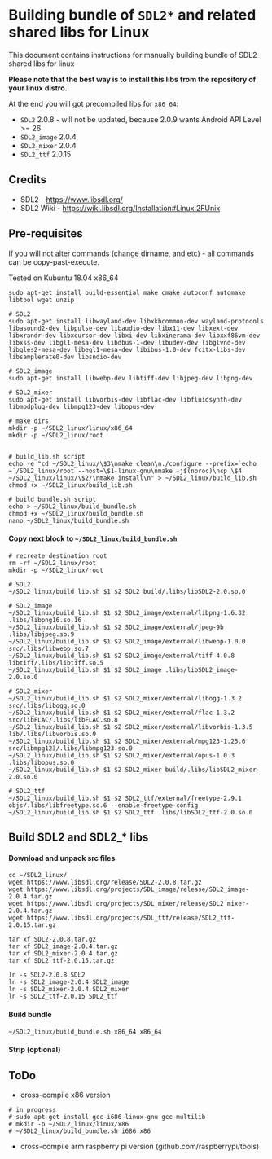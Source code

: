 # Building bundle of `SDL2*` and related shared libs for Linux

This document contains instructions for manually building bundle of SDL2 shared libs for linux

**Please note that the best way is to install this libs from the repository of your linux distro.** 

At the end you will got precompiled libs for `x86_64`:
* `SDL2` 2.0.8 - will not be updated, because 2.0.9 wants Android API Level >= 26 
* `SDL2_image` 2.0.4
* `SDL2_mixer` 2.0.4
* `SDL2_ttf` 2.0.15

## Credits

* SDL2 - https://www.libsdl.org/
* SDL2 Wiki - https://wiki.libsdl.org/Installation#Linux.2FUnix

## Pre-requisites

If you will not alter commands (change dirname, and etc) - all commands can be copy-past-execute. 

Tested on Kubuntu 18.04 x86_64

```
sudo apt-get install build-essential make cmake autoconf automake libtool wget unzip

# SDL2
sudo apt-get install libwayland-dev libxkbcommon-dev wayland-protocols libasound2-dev libpulse-dev libaudio-dev libx11-dev libxext-dev libxrandr-dev libxcursor-dev libxi-dev libxinerama-dev libxxf86vm-dev libxss-dev libgl1-mesa-dev libdbus-1-dev libudev-dev libglvnd-dev libgles2-mesa-dev libegl1-mesa-dev libibus-1.0-dev fcitx-libs-dev libsamplerate0-dev libsndio-dev

# SDL2_image
sudo apt-get install libwebp-dev libtiff-dev libjpeg-dev libpng-dev

# SDL2_mixer
sudo apt-get install libvorbis-dev libflac-dev libfluidsynth-dev libmodplug-dev libmpg123-dev libopus-dev 

# make dirs
mkdir -p ~/SDL2_linux/linux/x86_64
mkdir -p ~/SDL2_linux/root


# build_lib.sh script
echo -e "cd ~/SDL2_linux/\$3\nmake clean\n./configure --prefix=`echo ~`/SDL2_linux/root --host=\$1-linux-gnu\nmake -j$(nproc)\ncp \$4 ~/SDL2_linux/linux/\$2/\nmake install\n" > ~/SDL2_linux/build_lib.sh
chmod +x ~/SDL2_linux/build_lib.sh

# build_bundle.sh script
echo > ~/SDL2_linux/build_bundle.sh
chmod +x ~/SDL2_linux/build_bundle.sh
nano ~/SDL2_linux/build_bundle.sh

```
#### Copy next block to `~/SDL2_linux/build_bundle.sh` 
```
# recreate destination root
rm -rf ~/SDL2_linux/root
mkdir -p ~/SDL2_linux/root

# SDL2
~/SDL2_linux/build_lib.sh $1 $2 SDL2 build/.libs/libSDL2-2.0.so.0

# SDL2_image
~/SDL2_linux/build_lib.sh $1 $2 SDL2_image/external/libpng-1.6.32 .libs/libpng16.so.16
~/SDL2_linux/build_lib.sh $1 $2 SDL2_image/external/jpeg-9b .libs/libjpeg.so.9
~/SDL2_linux/build_lib.sh $1 $2 SDL2_image/external/libwebp-1.0.0 src/.libs/libwebp.so.7
~/SDL2_linux/build_lib.sh $1 $2 SDL2_image/external/tiff-4.0.8 libtiff/.libs/libtiff.so.5
~/SDL2_linux/build_lib.sh $1 $2 SDL2_image .libs/libSDL2_image-2.0.so.0 

# SDL2_mixer 
~/SDL2_linux/build_lib.sh $1 $2 SDL2_mixer/external/libogg-1.3.2 src/.libs/libogg.so.0
~/SDL2_linux/build_lib.sh $1 $2 SDL2_mixer/external/flac-1.3.2 src/libFLAC/.libs/libFLAC.so.8
~/SDL2_linux/build_lib.sh $1 $2 SDL2_mixer/external/libvorbis-1.3.5 lib/.libs/libvorbis.so.0
~/SDL2_linux/build_lib.sh $1 $2 SDL2_mixer/external/mpg123-1.25.6 src/libmpg123/.libs/libmpg123.so.0
~/SDL2_linux/build_lib.sh $1 $2 SDL2_mixer/external/opus-1.0.3 .libs/libopus.so.0 
~/SDL2_linux/build_lib.sh $1 $2 SDL2_mixer build/.libs/libSDL2_mixer-2.0.so.0

# SDL2_ttf
~/SDL2_linux/build_lib.sh $1 $2 SDL2_ttf/external/freetype-2.9.1 objs/.libs/libfreetype.so.6 --enable-freetype-config
~/SDL2_linux/build_lib.sh $1 $2 SDL2_ttf .libs/libSDL2_ttf-2.0.so.0

```

## Build SDL2 and SDL2_* libs 

#### Download and unpack src files
```
cd ~/SDL2_linux/
wget https://www.libsdl.org/release/SDL2-2.0.8.tar.gz
wget https://www.libsdl.org/projects/SDL_image/release/SDL2_image-2.0.4.tar.gz
wget https://www.libsdl.org/projects/SDL_mixer/release/SDL2_mixer-2.0.4.tar.gz
wget https://www.libsdl.org/projects/SDL_ttf/release/SDL2_ttf-2.0.15.tar.gz

tar xf SDL2-2.0.8.tar.gz
tar xf SDL2_image-2.0.4.tar.gz
tar xf SDL2_mixer-2.0.4.tar.gz
tar xf SDL2_ttf-2.0.15.tar.gz

ln -s SDL2-2.0.8 SDL2
ln -s SDL2_image-2.0.4 SDL2_image
ln -s SDL2_mixer-2.0.4 SDL2_mixer
ln -s SDL2_ttf-2.0.15 SDL2_ttf
```

#### Build bundle
```
~/SDL2_linux/build_bundle.sh x86_64 x86_64
```

#### Strip (optional)

## ToDo 
* cross-compile x86 version
```
# in progress
# sudo apt-get install gcc-i686-linux-gnu gcc-multilib 
# mkdir -p ~/SDL2_linux/linux/x86
# ~/SDL2_linux/build_bundle.sh i686 x86 
```
* cross-compile arm raspberry pi version (github.com/raspberrypi/tools)
